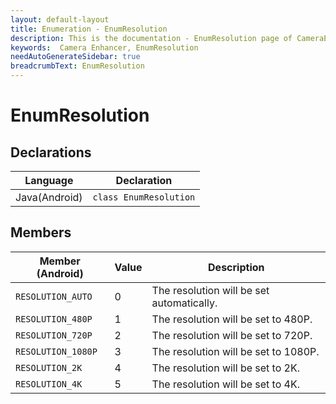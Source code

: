```yaml
---
layout: default-layout
title: Enumeration - EnumResolution
description: This is the documentation - EnumResolution page of CameraEnhancer library.
keywords:  Camera Enhancer, EnumResolution
needAutoGenerateSidebar: true
breadcrumbText: EnumResolution
---
```


# EnumResolution

## Declarations

| Language | Declaration |
|----------|-------------|
| Java(Android) | `class EnumResolution` |

## Members

| Member (Android) | Value | Description |
| ---------------- | ----- | ----------- |
| `RESOLUTION_AUTO` | 0 | The resolution will be set automatically. |
| `RESOLUTION_480P` | 1 | The resolution will be set to 480P. |
| `RESOLUTION_720P` | 2 | The resolution will be set to 720P. |
| `RESOLUTION_1080P` | 3 | The resolution will be set to 1080P. |
| `RESOLUTION_2K` | 4 | The resolution will be set to 2K. |
| `RESOLUTION_4K` | 5 | The resolution will be set to 4K. |

